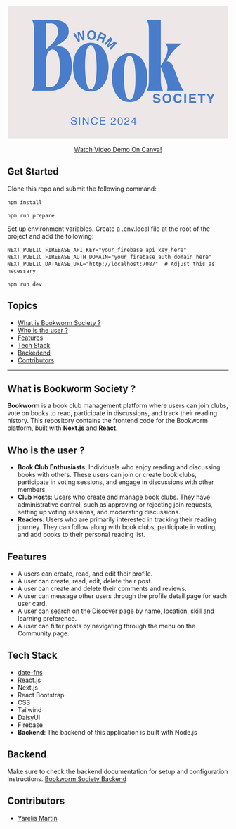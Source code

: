 <div style="text-align:center">
    
![logo](https://github.com/yarelismartin/FE-Bookworm-Society/blob/5e8b8f38fc12be70590c4e83fe6bd0fdb15eb349/public/images/Blue%20Book%20Club%20Logo.png)

[Watch Video Demo On Canva!](https://www.canva.com/design/DAGcYrnLbSg/UlxsdMmpufn8VkEy-UjRNg/watch?utm_content=DAGcYrnLbSg&utm_campaign=designshare&utm_medium=link2&utm_source=uniquelinks&utlId=h39affbcb61)

</div>

## Get Started 

Clone this repo and submit the following command: 
```
npm install
```
```
npm run prepare
```


Set up environment variables. Create a .env.local file at the root of the project and add the following:
```
NEXT_PUBLIC_FIREBASE_API_KEY="your_firebase_api_key_here"
NEXT_PUBLIC_FIREBASE_AUTH_DOMAIN="your_firebase_auth_domain_here"
NEXT_PUBLIC_DATABASE_URL="http://localhost:7087"  # Adjust this as necessary
```
```
npm run dev
```


## Topics 
- [What is Bookworm Society ?](#what-is-bookworm-society-)
- [Who is the user ?](#who-is-the-user-)
- [Features](#features)
- [Tech Stack](#tech-stack)
- [Backedend](#backend)
- [Contributors](#contributors)
___

## What is Bookworm Society ?
**Bookworm** is a book club management platform where users can join clubs, vote on books to read, participate in discussions, and track their reading history. This repository contains the frontend code for the Bookworm platform, built with **Next.js** and **React**.


## Who is the user ?
- **Book Club Enthusiasts**: Individuals who enjoy reading and discussing books with others. These users can join or create book clubs, participate in voting sessions, and engage in discussions with other members.
- **Club Hosts**: Users who create and manage book clubs. They have administrative control, such as approving or rejecting join requests, setting up voting sessions, and moderating discussions.
- **Readers**: Users who are primarily interested in tracking their reading journey. They can follow along with book clubs, participate in voting, and add books to their personal reading list.

## Features
- A users can create, read, and edit their profile.
- A user can create, read, edit, delete their post.
- A user can create and delete their comments and reviews. 
- A user can message other users through the profile detail page for each user card. 
- A user can search on the Disocver page by name, location, skill and learning preference.
- A user can filter posts by navigating through the menu on the Community page. 

## Tech Stack
- [date-fns](https://date-fns.org/)
- React.js
- Next.js
- React Bootstrap
- CSS
- Tailwind
- DaisyUI
- Firebase
- **Backend**: The backend of this application is built with Node.js

## Backend
Make sure to check the backend documentation for setup and configuration instructions.
[Bookworm Society Backend](https://github.com/yarelismartin/Bookworm-Society-BE)


## Contributors
- [Yarelis Martin](https://github.com/your-github-url)
